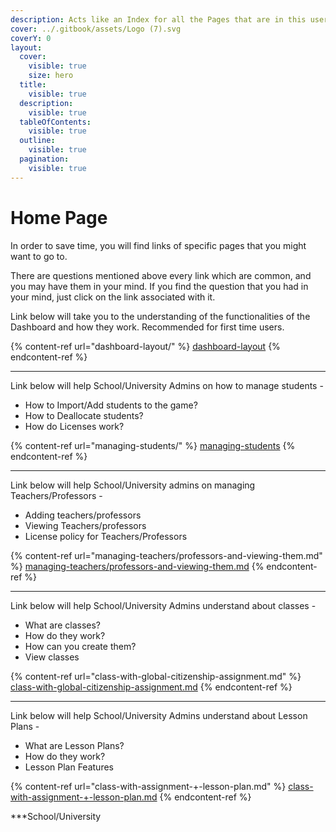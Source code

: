 ```yaml
---
description: Acts like an Index for all the Pages that are in this user manual.
cover: ../.gitbook/assets/Logo (7).svg
coverY: 0
layout:
  cover:
    visible: true
    size: hero
  title:
    visible: true
  description:
    visible: true
  tableOfContents:
    visible: true
  outline:
    visible: true
  pagination:
    visible: true
---
```


# Home Page

In order to save time, you will find links of specific pages that you might want to go to.&#x20;

There are questions mentioned above every link which are common, and you may have them in your mind. If you find the question that you had in your mind, just click on the link associated with it.



Link below will take you to the understanding of the functionalities of the Dashboard and how they work. Recommended for first time users.

{% content-ref url="dashboard-layout/" %}
[dashboard-layout](dashboard-layout/)
{% endcontent-ref %}

***

Link below will help School/University Admins on how to manage students -

* How to Import/Add students to the game?
* How to Deallocate students?
* How do Licenses work?

{% content-ref url="managing-students/" %}
[managing-students](managing-students/)
{% endcontent-ref %}

***

Link below will help School/University admins on managing Teachers/Professors -

* Adding teachers/professors
* Viewing Teachers/professors&#x20;
* License policy for Teachers/Professors

{% content-ref url="managing-teachers/professors-and-viewing-them.md" %}
[managing-teachers/professors-and-viewing-them.md](managing-teachers/professors-and-viewing-them.md)
{% endcontent-ref %}

***

Link below will help School/University Admins understand about classes -

* What are classes?
* How do they work?
* How can you create them?
* View classes

{% content-ref url="class-with-global-citizenship-assignment.md" %}
[class-with-global-citizenship-assignment.md](class-with-global-citizenship-assignment.md)
{% endcontent-ref %}

***

Link below will help School/University Admins understand about Lesson Plans -

* What are Lesson Plans?
* How do they work?
* Lesson Plan Features

{% content-ref url="class-with-assignment-+-lesson-plan.md" %}
[class-with-assignment-+-lesson-plan.md](class-with-assignment-+-lesson-plan.md)
{% endcontent-ref %}

***School/University
